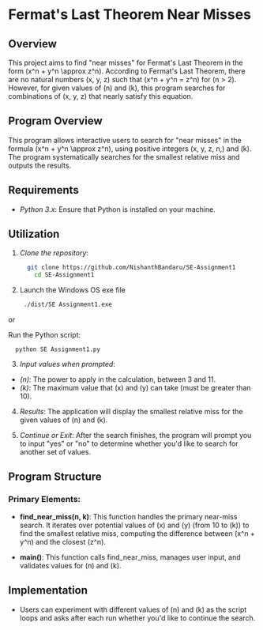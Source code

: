 # Fermat's Last Theorem Near Misses

## Overview
This project aims to find "near misses" for Fermat's Last Theorem in the form \(x^n + y^n \approx z^n\). According to Fermat's Last Theorem, there are no natural numbers \(x, y, z\) such that \(x^n + y^n = z^n\) for \(n > 2\). However, for given values of \(n\) and \(k\), this program searches for combinations of \(x, y, z\) that nearly satisfy this equation.

## Program Overview
This program allows interactive users to search for "near misses" in the formula \(x^n + y^n \approx z^n\), using positive integers \(x, y, z, n,\) and \(k\). The program systematically searches for the smallest relative miss and outputs the results.

## Requirements
- *Python 3.x*: Ensure that Python is installed on your machine.

## Utilization
1. *Clone the repository*:
   ```bash
     git clone https://github.com/NishanthBandaru/SE-Assignment1
       cd SE-Assignment1
2. Launch the Windows OS exe file
   ```bash
    ./dist/SE Assignment1.exe

  or 
  
 Run the Python script:

    
      python SE Assignment1.py
    
3. *Input values when prompted*:
- *\(n\)*: The power to apply in the calculation, between 3 and 11.
- *\(k\)*: The maximum value that \(x\) and \(y\) can take (must be greater than 10).

4. *Results*: The application will display the smallest relative miss for the given values of \(n\) and \(k\).

5. *Continue or Exit*: After the search finishes, the program will prompt you to input "yes" or "no" to determine whether you'd like to search for another set of values.

## Program Structure
### Primary Elements:
- **find_near_miss(n, k)**: This function handles the primary near-miss search. It iterates over potential values of \(x\) and \(y\) (from 10 to \(k\)) to find the smallest relative miss, computing the difference between \(x^n + y^n\) and the closest \(z^n\).

- **main()**: This function calls find_near_miss, manages user input, and validates values for \(n\) and \(k\).

## Implementation
- Users can experiment with different values of \(n\) and \(k\) as the script loops and asks after each run whether you'd like to continue the search.
